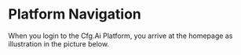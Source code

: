 # Platform Navigation
When you login to the Cfg.Ai Platform, you arrive at the homepage as illustration in the picture below.

